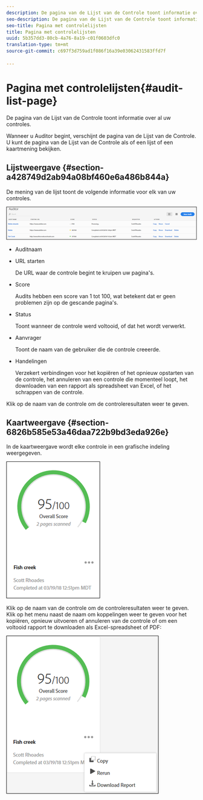 ```yaml
---
description: De pagina van de Lijst van de Controle toont informatie over al uw controles.
seo-description: De pagina van de Lijst van de Controle toont informatie over al uw controles.
seo-title: Pagina met controlelijsten
title: Pagina met controlelijsten
uuid: 5b357dd3-80cb-4a76-8a19-c01f0603dfc0
translation-type: tm+mt
source-git-commit: c697f3d759ad1f086f16a39e03062431583ffd7f

---
```



# Pagina met controlelijsten{#audit-list-page}

De pagina van de Lijst van de Controle toont informatie over al uw controles.

Wanneer u Auditor begint, verschijnt de pagina van de Lijst van de Controle. U kunt de pagina van de Lijst van de Controle als of een lijst of een kaartmening bekijken.

## Lijstweergave {#section-a428749d2ab94a08bf460e6a486b844a}

De mening van de lijst toont de volgende informatie voor elk van uw controles.

![](assets/audit-list.png)

* Auditnaam
* URL starten

   De URL waar de controle begint te kruipen uw pagina&#39;s.
* Score

   Audits hebben een score van 1 tot 100, wat betekent dat er geen problemen zijn op de gescande pagina&#39;s.
* Status

   Toont wanneer de controle werd voltooid, of dat het wordt verwerkt.
* Aanvrager

   Toont de naam van de gebruiker die de controle creeerde.
* Handelingen

   Verzekert verbindingen voor het kopiëren of het opnieuw opstarten van de controle, het annuleren van een controle die momenteel loopt, het downloaden van een rapport als spreadsheet van Excel, of het schrappen van de controle.

Klik op de naam van de controle om de controleresultaten weer te geven.

## Kaartweergave {#section-6826b585e53a46daa722b9bd3eda926e}

In de kaartweergave wordt elke controle in een grafische indeling weergegeven.

![](assets/card.png)

Klik op de naam van de controle om de controleresultaten weer te geven. Klik op het menu naast de naam om koppelingen weer te geven voor het kopiëren, opnieuw uitvoeren of annuleren van de controle of om een voltooid rapport te downloaden als Excel-spreadsheet of PDF:

![](assets/card-menu.png)

